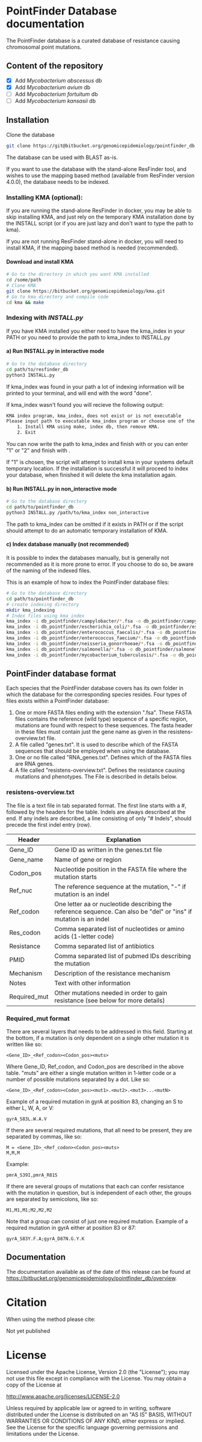 PointFinder Database documentation
=============

The PointFinder database is a curated database of resistance causing
chromosomal point mutations.

## Content of the repository
- [x] Add *Mycobacterium abscessus* db
- [x] Add *Mycobacterium avium* db
- [ ] Add *Mycobacterium fortuitum* db
- [ ] Add *Mycobacterium kansasii* db

## Installation
Clone the database
```bash
git clone https://git@bitbucket.org/genomicepidemiology/pointfinder_db.git
```
The database can be used with BLAST as-is.

If you want to use the database with the stand-alone ResFinder tool, and wishes
to use the mapping based method (available from ResFinder version 4.0.0), the
database needs to be indexed.

### Installing KMA (optional):

If you are running the stand-alone ResFinder in docker, you may be able to skip
installing KMA, and just rely on the temporary KMA installation done by the
INSTALL script (or if you are just lazy and don't want to type the path to kma).

If you are not running ResFinder stand-alone in docker, you will need to
install KMA, if the mapping based method is needed (recommended).

#### Download and install KMA
```bash
# Go to the directory in which you want KMA installed
cd /some/path
# Clone KMA
git clone https://bitbucket.org/genomicepidemiology/kma.git
# Go to kma directory and compile code
cd kma && make
```

### Indexing with *INSTALL.py*
If you have KMA installed you either need to have the kma_index in your PATH or
you need to provide the path to kma_index to INSTALL.py

#### a) Run INSTALL.py in interactive mode
```bash
# Go to the database directory
cd path/to/resfinder_db
python3 INSTALL.py
```
If kma_index was found in your path a lot of indexing information will be
printed to your terminal, and will end with the word "done".

If kma_index wasn't found you will recieve the following output:
```bash
KMA index program, kma_index, does not exist or is not executable
Please input path to executable kma_index program or choose one of the options below:
	1. Install KMA using make, index db, then remove KMA.
	2. Exit
```
You can now write the path to kma_index and finish with <enter> or you can
enter "1" or "2" and finish with <enter>.

If "1" is chosen, the script will attempt to install kma in your systems
default temporary location. If the installation is successful it will proceed
to index your database, when finished it will delete the kma installation again.

#### b) Run INSTALL.py in non_interactive mode
```bash
# Go to the database directory
cd path/to/pointfinder_db
python3 INSTALL.py /path/to/kma_index non_interactive
```
The path to kma_index can be omitted if it exists in PATH or if the script
should attempt to do an automatic temporary installation of KMA.

#### c) Index database manually (not recommended)
It is possible to index the databases manually, but is generally not recommended
as it is more prone to error. If you choose to do so, be aware of the naming of
the indexed files.

This is an example of how to index the PointFinder database files:
```bash
# Go to the database directory
cd path/to/pointfinder_db
# create indexing directory
mkdir kma_indexing
# Index files using kma_index
kma_index -i db_pointfinder/campylobacter/*.fsa -o db_pointfinder/campylobacter/campylobacter
kma_index -i db_pointfinder/escherichia_coli/*.fsa -o db_pointfinder/escherichia_coli/escherichia_coli
kma_index -i db_pointfinder/enterococcus_faecalis/*.fsa -o db_pointfinder/enterococcus_faecalis/enterococcus_faecalis
kma_index -i db_pointfinder/enterococcus_faecium/*.fsa -o db_pointfinder/enterococcus_faecium/enterococcus_faecium
kma_index -i db_pointfinder/neisseria_gonorrhoeae/*.fsa -o db_pointfinder/neisseria_gonorrhoeae/neisseria_gonorrhoeae
kma_index -i db_pointfinder/salmonella/*.fsa -o db_pointfinder/salmonella/salmonella
kma_index -i db_pointfinder/mycobacterium_tuberculosis/*.fsa -o db_pointfinder/mycobacterium_tuberculosis/mycobacterium_tuberculosis
```

## PointFinder database format

Each species that the PointFinder database covers has its own folder in which the database for the corresponding species resides.
Four types of files exists within a PointFinder database:

1. One or more FASTA files ending with the extension ".fsa". These FASTA files contains the reference (wild type) sequence of a specific region, mutations are found with respect to these sequences. The fasta header in these files must contain just the gene name as given in the resistens-overview.txt file.
2. A file called "genes.txt". It is used to describe which of the FASTA sequences that should be employed when using the database.
3. One or no file called "RNA_genes.txt". Defines which of the FASTA files are RNA genes.
4. A file called "resistens-overview.txt". Defines the resistance causing mutations and phenotypes. The File is described in details below.

### resistens-overview.txt

The file is a text file in tab separated format. The first line starts with a #, followed by the headers for the table. Indels are always described at the end. If any indels are described, a line consisting of only "# Indels", should precede the first indel entry (row).

|     Header   | Explanation                                                                                                       |
| -------------|-------------------------------------------------------------------------------------------------------------------|
| Gene_ID      | Gene ID as written in the genes.txt file                                                                          |
| Gene_name    | Name of gene or region                                                                                            |
| Codon_pos    | Nucleotide position in the FASTA file where the mutation starts                                                   |
| Ref_nuc      | The reference sequence at the mutation, "-" if mutation is an indel                                               |
| Ref_codon    | One letter aa or nucleotide describing the reference sequence. Can also be "del" or "ins" if mutation is an indel |
| Res_codon    | Comma separated list of nucleotides or amino acids (1-letter code)                                                |
| Resistance   | Comma separated list of antibiotics                                                                               |
| PMID         | Comma separated list of pubmed IDs describing the mutation                                                        |
| Mechanism    | Description of the resistance mechanism                                                                           |
| Notes        | Text with other information                                                                                       |
| Required_mut | Other mutations needed in order to gain resistance (see below for more details)                                   |

### Required_mut format

There are several layers that needs to be addressed in this field. Starting at the bottom, if a mutation is only dependent on a single other mutation it is written like so:
```
<Gene_ID>_<Ref_codon><Codon_pos><muts>
```
Where Gene_ID, Ref_codon, and Codon_pos are described in the above table. "muts" are either a single mutation written in 1-letter code or a number of possible mutations separated by a dot. Like so:
```
<Gene_ID>_<Ref_codon><Codon_pos><mut1>.<mut2>.<mut3>...<mutN>
```
Example of a required mutation in gyrA at position 83, changing an S to either L, W, A, or V:
```
gyrA_S83L.W.A.V
```
If there are several required mutations, that all need to be present, they are separated by commas, like so:
```
M = <Gene_ID>_<Ref_codon><Codon_pos><muts>
M,M,M
```
Example:
```
pmrA_S39I,pmrA_R81S
```
If there are several groups of mutations that each can confer resistance with the mutation in question, but is independent of each other, the groups are separated by semicolons, like so:
```
M1,M1,M1;M2,M2,M2
```
Note that a group can consist of just one required mutation.
Example of a required mutation in gyrA either at position 83 or 87:
```
gyrA_S83Y.F.A;gyrA_D87N.G.Y.K
```

## Documentation

The documentation available as of the date of this release can be found at
https://bitbucket.org/genomicepidemiology/pointfinder_db/overview.


Citation
=======

When using the method please cite:

Not yet published


License
=======

Licensed under the Apache License, Version 2.0 (the "License");
you may not use this file except in compliance with the License.
You may obtain a copy of the License at

   http://www.apache.org/licenses/LICENSE-2.0

Unless required by applicable law or agreed to in writing, software
distributed under the License is distributed on an "AS IS" BASIS,
WITHOUT WARRANTIES OR CONDITIONS OF ANY KIND, either express or implied.
See the License for the specific language governing permissions and
limitations under the License.
